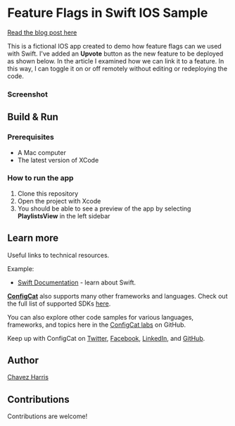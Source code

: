 # Feature Flags in Swift IOS Sample

[Read the blog post here](https://configcat.com/blog/)

This is a fictional IOS app created to demo how feature flags can we used with Swift. I've added an **Upvote** button as the new feature to be deployed as shown below. In the article I examined how we can link it to a feature. In this way, I can toggle it on or off remotely without editing or redeploying the code.

### Screenshot

<!-- TODO: Add screenshot here -->

## Build & Run

### Prerequisites

- A Mac computer
- The latest version of XCode

### How to run the app

1. Clone this repository
2. Open the project with Xcode
3. You should be able to see a preview of the app by selecting **PlaylistsView** in the left sidebar

<!-- TODO: Add snapshot of the sample app -->

## Learn more

Useful links to technical resources.

Example:
- [Swift Documentation](https://developer.apple.com/swift/) - learn about Swift.

[**ConfigCat**](https://configcat.com) also supports many other frameworks and languages. Check out the full list of supported SDKs [here](https://configcat.com/docs/sdk-reference/overview/).

You can also explore other code samples for various languages, frameworks, and topics here in the [ConfigCat labs](https://github.com/configcat-labs) on GitHub.

Keep up with ConfigCat on [Twitter](https://twitter.com/configcat), [Facebook](https://www.facebook.com/configcat), [LinkedIn](https://www.linkedin.com/company/configcat/), and [GitHub](https://github.com/configcat).

## Author
[Chavez Harris](https://github.com/codedbychavez)

## Contributions
Contributions are welcome!
